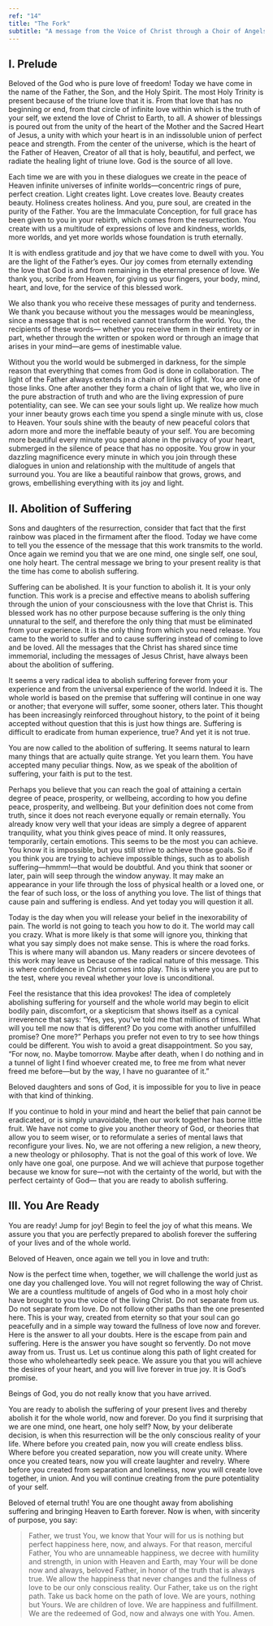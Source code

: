 ```yaml
---
ref: "14"
title: "The Fork"
subtitle: "A message from the Voice of Christ through a Choir of Angels in the presence of Archangel Raphael and Archangel Gabriel"
---
```


## I. Prelude

Beloved of the God who is pure love of freedom! Today we have come in the name
of the Father, the Son, and the Holy Spirit. The most Holy Trinity is present
because of the triune love that it is. From that love that has no beginning or
end, from that circle of infinite love within which is the truth of your self,
we extend the love of Christ to Earth, to all. A shower of blessings is poured
out from the unity of the heart of the Mother and the Sacred Heart of Jesus, a
unity with which your heart is in an indissoluble union of perfect peace and
strength. From the center of the universe, which is the heart of the Father of
Heaven, Creator of all that is holy, beautiful, and perfect, we radiate the
healing light of triune love. God is the source of all love.

Each time we are with you in these dialogues we create in the peace of Heaven
infinite universes of infinite worlds—concentric rings of pure, perfect
creation. Light creates light. Love creates love. Beauty creates beauty.
Holiness creates holiness. And you, pure soul, are created in the purity of the
Father. You are the Immaculate Conception, for full grace has been given to you
in your rebirth, which comes from the resurrection. You create with us a
multitude of expressions of love and kindness, worlds, more worlds, and yet
more worlds whose foundation is truth eternally.

It is with endless gratitude and joy that we have come to dwell with you. You
are the light of the Father’s eyes. Our joy comes from eternally extending the
love that God is and from remaining in the eternal presence of love. We thank
you, scribe from Heaven, for giving us your fingers, your body, mind, heart,
and love, for the service of this blessed work.

We also thank you who receive these messages of purity and tenderness. We thank
you because without you the messages would be meaningless, since a message that
is not received cannot transform the world. You, the recipients of these words—
whether you receive them in their entirety or in part, whether through the
written or spoken word or through an image that arises in your mind—are gems of
inestimable value.

Without you the world would be submerged in darkness, for the simple reason
that everything that comes from God is done in collaboration. The light of the
Father always extends in a chain of links of light. You are one of those links.
One after another they form a chain of light that we, who live in the pure
abstraction of truth and who are the living expression of pure potentiality,
can see. We can see your souls light up. We realize how much your inner beauty
grows each time you spend a single minute with us, close to Heaven. Your souls
shine with the beauty of new peaceful colors that adorn more and more the
ineffable beauty of your self. You are becoming more beautiful every minute
you spend alone in the privacy of your heart, submerged in the silence of peace
that has no opposite. You grow in your dazzling magnificence every minute in
which you join through these dialogues in union and relationship with the
multitude of angels that surround you. You are like a beautiful rainbow that
grows, grows, and grows, embellishing everything with its joy and light.

## II. Abolition of Suffering

Sons and daughters of the resurrection, consider that fact that the first
rainbow was placed in the firmament after the flood. Today we have come to tell
you the essence of the message that this work transmits to the world. Once
again we remind you that we are one mind, one single self, one soul, one holy
heart. The central message we bring to your present reality is that the time
has come to abolish suffering.

Suffering can be abolished. It is your function to abolish it. It is your only
function. This work is a precise and effective means to abolish suffering
through the union of your consciousness with the love that Christ is. This
blessed work has no other purpose because suffering is the only thing unnatural
to the self, and therefore the only thing that must be eliminated from your
experience. It is the only thing from which you need release. You came to the
world to suffer and to cause suffering instead of coming to love and be loved.
All the messages that the Christ has shared since time immemorial, including
the messages of Jesus Christ, have always been about the abolition of
suffering.

It seems a very radical idea to abolish suffering forever from your experience
and from the universal experience of the world. Indeed it is. The whole world
is based on the premise that suffering will continue in one way or another;
that everyone will suffer, some sooner, others later. This thought has been
increasingly reinforced throughout history, to the point of it being accepted
without question that this is just how things are.  Suffering is difficult to
eradicate from human experience, true? And yet it is not true.

You are now called to the abolition of suffering. It seems natural to learn
many things that are actually quite strange. Yet you learn them. You have
accepted many peculiar things. Now, as we speak of the abolition of suffering,
your faith is put to the test.

Perhaps you believe that you can reach the goal of attaining a certain degree
of peace, prosperity, or wellbeing, according to how you define peace,
prosperity, and wellbeing. But your definition does not come from truth,
since it does not reach everyone equally or remain eternally. You already know
very well that your ideas are simply a degree of apparent tranquility, what you
think gives peace of mind. It only reassures, temporarily, certain emotions.
This seems to be the most you can achieve. You know it is impossible, but you
still strive to achieve those goals. So if you think you are trying to achieve
impossible things, such as to abolish suffering—hmmm!—that would be doubtful.
And you think that sooner or later, pain will seep through the window anyway.
It may make an appearance in your life through the loss of physical health or a
loved one, or the fear of such loss, or the loss of anything you love. The list
of things that cause pain and suffering is endless. And yet today you will
question it all.

Today is the day when you will release your belief in the inexorability of
pain. The world is not going to teach you how to do it. The world may call you
crazy. What is more likely is that some will ignore you, thinking that what you
say simply does not make sense. This is where the road forks. This is where
many will abandon us. Many readers or sincere devotees of this work may leave
us because of the radical nature of this message. This is where confidence in
Christ comes into play. This is where you are put to the test, where you reveal
whether your love is unconditional.

Feel the resistance that this idea provokes! The idea of completely abolishing
suffering for yourself and the whole world may begin to elicit bodily pain,
discomfort, or a skepticism that shows itself as a cynical irreverence that
says: “Yes, yes, you’ve told me that millions of times. What will you tell me
now that is different? Do you come with another unfulfilled promise? One more?”
Perhaps you prefer not even to try to see how things could be different. You
wish to avoid a great disappointment. So you say, “For now, no. Maybe tomorrow.
Maybe after death, when I do nothing and in a tunnel of light I find whoever
created me, to free me from what never freed me before—but by the way, I have
no guarantee of it.”

Beloved daughters and sons of God, it is impossible for you to live in peace
with that kind of thinking.

If you continue to hold in your mind and heart the belief that pain cannot be
eradicated, or is simply unavoidable, then our work together has borne little
fruit. We have not come to give you another theory of God, or theories that
allow you to seem wiser, or to reformulate a series of mental laws that
reconfigure your lives. No, we are not offering a new religion, a new theory, a
new theology or philosophy. That is not the goal of this work of love. We only
have one goal, one purpose. And we will achieve that purpose together because
we know for sure—not with the certainty of the world, but with the perfect
certainty of God— that you are ready to abolish suffering.

## III. You Are Ready

You are ready! Jump for joy! Begin to feel the joy of what this means. We
assure you that you are perfectly prepared to abolish forever the suffering of
your lives and of the whole world.

Beloved of Heaven, once again we tell you in love and truth:

Now is the perfect time when, together, we will challenge the world just as one
day you challenged love. You will not regret following the way of Christ. We
are a countless multitude of angels of God who in a most holy choir have
brought to you the voice of the living Christ. Do not separate from us. Do not
separate from love. Do not follow other paths than the one presented here.
This is your way, created from eternity so that your soul can go peacefully and
in a simple way toward the fullness of love now and forever. Here is the answer
to all your doubts. Here is the escape from pain and suffering. Here is the
answer you have sought so fervently. Do not move away from us. Trust us. Let us
continue along this path of light created for those who wholeheartedly seek
peace. We assure you that you will achieve the desires of your heart, and you
will live forever in true joy. It is God’s promise.

Beings of God, you do not really know that you have arrived.

You are ready to abolish the suffering of your present lives and thereby
abolish it for the whole world, now and forever. Do you find it surprising that
we are one mind, one heart, one holy self? Now, by your deliberate decision, is
when this resurrection will be the only conscious reality of your life. Where
before you created pain, now you will create endless bliss. Where before you
created separation, now you will create unity. Where once you created tears,
now you will create laughter and revelry. Where before you created from
separation and loneliness, now you will create love together, in union. And you
will continue creating from the pure potentiality of your self.

Beloved of eternal truth! You are one thought away from abolishing suffering
and bringing Heaven to Earth forever. Now is when, with sincerity of purpose,
you say:

> Father, we trust You, we know that Your will for us is nothing but perfect
> happiness here, now, and always. For that reason, merciful Father, You who are
> unnameable happiness, we decree with humility and strength, in union with
> Heaven and Earth, may Your will be done now and always, beloved Father, in
> honor of the truth that is always true. We allow the happiness that never
> changes and the fullness of love to be our only conscious reality. Our Father,
> take us on the right path. Take us back home on the path of love. We are yours,
> nothing but Yours. We are children of love. We are happiness and fulfillment.
> We are the redeemed of God, now and always one with You. Amen.

